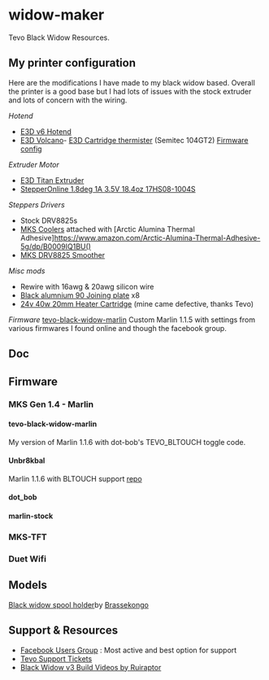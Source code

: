 # widow-maker
Tevo Black Widow Resources.

## My printer configuration
Here are the modifications I have made to my black widow based. Overall the printer is a good base but I had lots of issues with the stock extruder and lots of concern with the wiring.

*Hotend*
- [E3D v6 Hotend](https://wiki.e3d-online.com/wiki/E3D-v6_Assembly)
- [E3D Volcano](https://wiki.e3d-online.com/wiki/E3D-v6_(Volcano)_Documentation)- [E3D Cartridge thermister](https://wiki.e3d-online.com/wiki/Temperature_Sensor_Documentation#Thermistor) (Semitec 104GT2) [Firmware config](https://wiki.e3d-online.com/wiki/E3D-v6_Assembly#Configure_Firmware_.28Easy.21.29)

*Extruder Motor*
- [E3D Titan Extruder](https://wiki.e3d-online.com/wiki/Titan_Assembly)
- [StepperOnline 1.8deg 1A 3.5V 18.4oz 17HS08-1004S](https://www.omc-stepperonline.com/hybrid-stepper-motor/nema-17-bipolar-18deg-13ncm-184ozin-1a-35v-42x42x20mm-4-wires-17hs08-1004s.html)

*Steppers Drivers*
- Stock DRV8825s
- [MKS Coolers](https://www.aliexpress.com/store/product/5pcs-kit-Reprap-StepStick-heat-sink-cooler-Aluminum-heat-dissipation-suitable-for-drv8825-A4988-A4983-MKS/1047297_32802131231.html) attached with [Arctic Alumina Thermal Adhesive]https://www.amazon.com/Arctic-Alumina-Thermal-Adhesive-5g/dp/B0009IQ1BU()
- [MKS DRV8825 Smoother](https://www.aliexpress.com/item/3d-printer-components-MKS-Smoother-module-for-stepper-driver-motor-5pcs-set/32806308455.html) 

*Misc mods*
- Rewire with 16awg & 20awg silicon wire
- [Black alumnium 90 Joining plate](https://folgertech.com/collections/2020-beam/products/aluminum-90-degree-l-5-hole-joining-plate-for-2020-20mm-aluminum-extrusion) x8 
- [24v 40w 20mm Heater Cartridge](https://www.aliexpress.com/item/NEW-Reprap12V-24V-40W-Simple-replacement-A-end-line-length-Ceramic-Cartridge-Heater-for-3D-Printer/32656879106.html) (mine came defective, thanks Tevo)

*Firmware* 
[tevo-black-widow-marlin](https://github.com/brewpirate/tevo-black-widow-marlin)
Custom Marlin 1.1.5 with settings from various firmwares I found online and though the facebook group. 

## Doc

## Firmware

### MKS Gen 1.4 - Marlin
#### tevo-black-widow-marlin
My version of Marlin 1.1.6 with dot-bob's TEVO_BLTOUCH toggle code. 

#### Unbr8kbal
Marlin 1.1.6 with BLTOUCH support [repo](https://github.com/Unbr8kbal/Black-Widow-Marlin)
#### dot_bob

#### marlin-stock

### MKS-TFT

### Duet Wifi


## Models
[Black widow spool holder](www.thingiverse.com/thing:2228328)by [Brassekongo](https://www.thingiverse.com/Brassekongo/designs)


## Support & Resources
- [Facebook Users Group](https://www.facebook.com/groups/TEVO.Black.Widow.owners/) : Most active and best option for support
- [Tevo Support Tickets](http://www.tevoprinter.com/osticket/)
- [Black Widow v3 Build Videos by Ruiraptor](https://www.youtube.com/playlist?list=PLY5Z2koT4Mi4JoQ_QZDS7pu9S1m0SqUiB)
